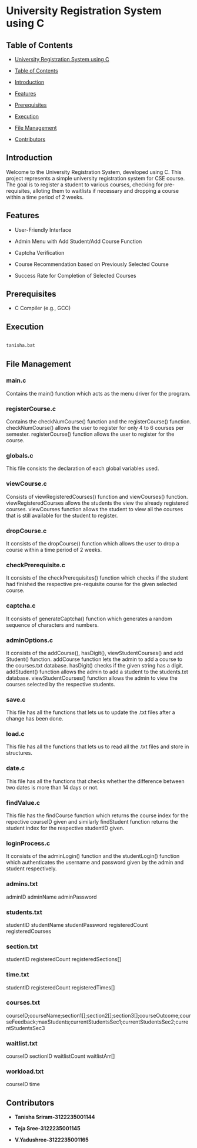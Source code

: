 
# University Registration System using C

  
## Table of Contents

- [University Registration System using C](#university-registration-system-using-c)

- [Table of Contents](#table-of-contents)

- [Introduction](#introduction)

- [Features](#features)

- [Prerequisites](#prerequisites)

-  [Execution](#execution)

- [File Management](#file-management)

- [Contributors](#contributors)


  
  

## Introduction

Welcome to the University Registration System, developed using C. This project represents a simple university registration system for CSE course. The goal is to register a student to various courses, checking for pre-requisites, alloting them to waitlists if necessary and dropping a course within a time period of 2 weeks.

  

## Features

- User-Friendly Interface

- Admin Menu with Add Student/Add Course Function

- Captcha Verification

- Course Recommendation based on Previously Selected Course

- Success Rate for Completion of Selected Courses

  

## Prerequisites

- C Compiler (e.g., GCC)

 ## Execution
```sh

tanisha.bat

```

  

## File Management

### main.c

Contains the main() function which acts as the menu driver for the program.

  

### registerCourse.c
Contains the checkNumCourse() function and the registerCourse() function. checkNumCourse() allows the user to register for only 4 to 6 courses per semester. registerCourse() function allows the user to register for the course.


  

### globals.c

This file consists the declaration of each global variables used.

  

### viewCourse.c

Consists of viewRegisteredCourses() function and viewCourses() function. viewRegisteredCourses allows the students the view the already registered courses. viewCourses function allows the student to view all the courses that is still available for the student to register.

  

### dropCourse.c
It consists of the dropCourse() function which allows the user to drop a course within a time period of 2 weeks.


### checkPrerequisite.c
It consists of the checkPrerequisites() function which checks if the student had finished the respective pre-requisite course for the given selected course.


### captcha.c
It consists of generateCaptcha() function which generates a random sequence of characters and numbers.


### adminOptions.c
It consists of the addCourse(), hasDigit(), viewStudentCourses() and add Student() function. addCourse function lets the admin to add a course to the courses.txt database. hasDigit() checks if the given string has a digit. addStudent() function allows the admin to add a student to the students.txt database. viewStudentCourses() function allows the admin to view the courses selected by the respective students.


### save.c
This file has all the functions that lets us to update the .txt files after a change has been done.


### load.c
This file has all the functions that lets us to read all the .txt files and store in structures.


### date.c
This file has all the functions that checks whether the difference between two dates is more than 14 days or not.


### findValue.c
This file has the findCourse function which returns the course index for the repective courseID given and similarly findStudent function returns the student index for the respective studentID given.


### loginProcess.c
It consists of the adminLogin() function and the studentLogin() function which authenticates the username and password given by the admin and student respectively.



### admins.txt
adminID adminName adminPassword


### students.txt
studentID studentName studentPassword registeredCount registeredCourses 


### section.txt
studentID registeredCount registeredSections[]


### time.txt
studentID registeredCount registeredTimes[]


### courses.txt
courseID;courseName;section1[];section2[];section3[];courseOutcome;courseFeedback;maxStudents;currentStudentsSec1;currentStudentsSec2;currentStudentsSec3


### waitlist.txt
courseID sectionID waitlistCount waitlistArr[]


### workload.txt
courseID time


## Contributors

-  **Tanisha Sriram-3122235001144**

-  **Teja Sree-3122235001145**

-  **V.Yadushree-3122235001165**
